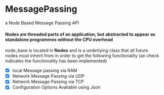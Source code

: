 # MessagePassing
a Node Based Message Passing API

#### Nodes are threaded parts of an application, but abstracted to appear as standalone programmes without the CPU overhead
node_base is located in **Nodes** and is a underlying class that all future nodes must inherit from in order to get the following functionality (an check indicates the functionality has been implemented)

 - [x] local Message passing via RAM
 - [x] Network Message Passing via UDP
 - [x] Network Message Passing via TCP
 - [x] Configuration Options Avaliable using Json
